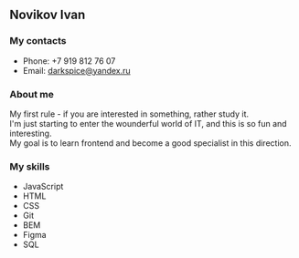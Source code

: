 ## Novikov Ivan
### My contacts

* Phone: +7 919 812 76 07
* Email: darkspice@yandex.ru

### About me
My first rule - if you are interested in something, rather study it.  
I'm just starting to enter the wounderful world of IT, and this is so fun and interesting.  
My goal is to learn frontend and become a good specialist in this direction.  

### My skills
* JavaScript
* HTML
* CSS
* Git
* BEM
* Figma
* SQL
